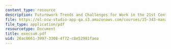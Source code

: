 ```yaml
---
content_type: resource
description: Futurework Trends and Challenges for Work in the 21st Century
file: https://ol-ocw-studio-app-qa.s3.amazonaws.com/courses/15-343-managing-transformations-in-work-organizations-and-society-spring-2002/26ac0661399733084f72c8e52981faea_execsum.pdf
file_type: application/pdf
resourcetype: Document
title: execsum.pdf
uid: 26ac0661-3997-3308-4f72-c8e52981faea
---
```


